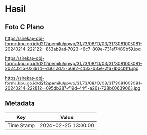 # Hasil

## Foto C Plano

https://sirekap-obj-formc.kpu.go.id/d2f2/pemilu/ppwp/31/73/08/10/03/3173081003081-20240214-222122--853ab9ad-7023-46c7-809e-731ef7489b59.jpg

https://sirekap-obj-formc.kpu.go.id/d2f2/pemilu/ppwp/31/73/08/10/03/3173081003081-20240215-023914--d6612d78-56e2-4433-b35e-2fa71b0cb1f6.jpg

https://sirekap-obj-formc.kpu.go.id/d2f2/pemilu/ppwp/31/73/08/10/03/3173081003081-20240214-222812--095db287-f19d-44f1-a26a-728b00639068.jpg


## Metadata

| Key        | Value               |
| ---------- | ------------------- |
| Time Stamp | 2024-02-25 13:00:00 |



